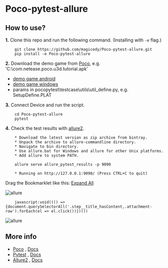# Poco-pytest-allure



How to use?
-----------

**1.** Clone this repo and run the following command. (Installing with ``-e`` flag.)

```
    git clone https://github.com/magicedy/Poco-pytest-allure.git
    pip install -e Poco-pytest-allure
```

**2.** Download the demo game from [Poco](https://poco.readthedocs.io/zh_CN/latest/source/doc/poco-example/index.html), e.g. 'C:\com.netease.poco.u3d.tutorial.apk'
-  [demo game android](http://top.gdl.netease.com/poco-res/poco-demo-unity-game-android.zip)
-  [demo game windows](http://top.gdl.netease.com/poco-res/poco-demo-unity-game-win.zip)
-  params in pocopytest\testcase\utils\util_define.py, e.g. SetupDefine.PLAT

**3.** Connect Device and run the script.
```
    cd Poco-pytest-allure
    pytest
```

**4.** Check the test results with [allure2](https://github.com/allure-framework/allure2/releases).
```
    * Download the latest version as zip archive from bintray.
    * Unpack the archive to allure-commandline directory.
    * Navigate to bin directory.
    * Use allure.bat for Windows and allure for other Unix platforms.
    * Add allure to system PATH.

    allure serve allure_pytest_results -p 9090
    
    * Running on http://127.0.0.1:9090/ (Press CTRL+C to quit)
```

    
Drag the Bookmarklet like this: 
<a href="javascript:void((() => {document.querySelectorAll('.step__title_hasContent,.attachment-row').forEach(el => el.click())})())">Expand All</a>

![allure](images/Bookmarklet.png)

```
    javascript:void((() => {document.querySelectorAll('.step__title_hasContent,.attachment-row').forEach(el => el.click())})())
```
![allure](images/allure.gif)


More info
---------

- [Poco](https://github.com/AirtestProject/Poco) , [Docs](https://poco.readthedocs.io/en/latest/index.html)
- [Pytest](https://github.com/pytest-dev/pytest) , [Docs](https://docs.pytest.org/en/latest/contents.html)
- [Allure2](https://github.com/allure-framework/allure2/) , [Docs](https://docs.qameta.io/allure/#_about)

